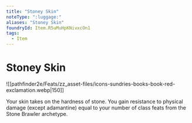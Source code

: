 ```yaml
---
title: "Stoney Skin"
noteType: ":luggage:"
aliases: "Stoney Skin"
foundryId: Item.R5uMuHpKNivxcOn1
tags:
  - Item
---
```


# Stoney Skin
![[pathfinder2e/Feats/zz_asset-files/icons-sundries-books-book-red-exclamation.webp|150]]

Your skin takes on the hardness of stone. You gain resistance to physical damage (except adamantine) equal to your number of class feats from the Stone Brawler archetype.
